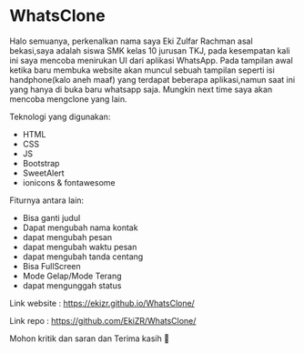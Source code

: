 # WhatsClone
Halo semuanya, perkenalkan nama saya Eki Zulfar Rachman asal bekasi,saya adalah siswa SMK kelas 10 jurusan TKJ, pada kesempatan kali ini saya mencoba menirukan UI dari aplikasi WhatsApp. Pada tampilan awal ketika baru membuka website akan muncul sebuah tampilan seperti isi handphone(kalo aneh maaf) yang terdapat beberapa aplikasi,namun saat ini yang hanya di buka baru whatsapp saja. Mungkin next time saya akan mencoba mengclone yang lain.

Teknologi yang digunakan: 
- HTML
- CSS
- JS
- Bootstrap
- SweetAlert
- ionicons & fontawesome

Fiturnya antara lain:
- Bisa ganti judul
- Dapat mengubah nama kontak
- dapat mengubah pesan
- dapat mengubah waktu pesan
- dapat mengubah tanda centang
- Bisa FullScreen
- Mode Gelap/Mode Terang
- dapat mengunggah status

Link website : https://ekizr.github.io/WhatsClone/ 

Link repo : https://github.com/EkiZR/WhatsClone/

Mohon kritik dan saran dan Terima kasih 🙏
